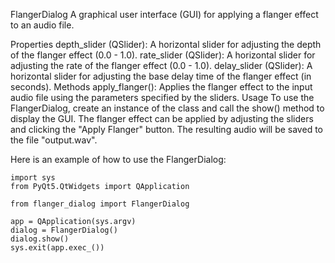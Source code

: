FlangerDialog
A graphical user interface (GUI) for applying a flanger effect to an audio file.

Properties
depth_slider (QSlider): A horizontal slider for adjusting the depth of the flanger effect (0.0 - 1.0).
rate_slider (QSlider): A horizontal slider for adjusting the rate of the flanger effect (0.0 - 1.0).
delay_slider (QSlider): A horizontal slider for adjusting the base delay time of the flanger effect (in seconds).
Methods
apply_flanger(): Applies the flanger effect to the input audio file using the parameters specified by the sliders.
Usage
To use the FlangerDialog, create an instance of the class and call the show() method to display the GUI. The flanger effect can be applied by adjusting the sliders and clicking the "Apply Flanger" button. The resulting audio will be saved to the file "output.wav".

Here is an example of how to use the FlangerDialog:

``` 
import sys
from PyQt5.QtWidgets import QApplication

from flanger_dialog import FlangerDialog

app = QApplication(sys.argv)
dialog = FlangerDialog()
dialog.show()
sys.exit(app.exec_())
``` 
